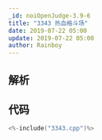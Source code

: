 ```yaml
---
_id: noiOpenJudge-3.9-6
title: "3343 热血格斗场"
date: 2019-07-22 05:00
update: 2019-07-22 05:00
author: Rainboy
---
```


## 解析

## 代码

```c
<%-include("3343.cpp")%>
```

